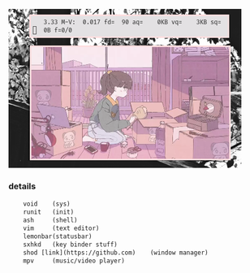 ![img](untitled.png)

### details
        void    (sys)
        runit   (init)
        ash     (shell)
        vim     (text editor)
        lemonbar(statusbar)
        sxhkd   (key binder stuff)
        shod [link](https://github.com)    (window manager)
        mpv     (music/video player)
